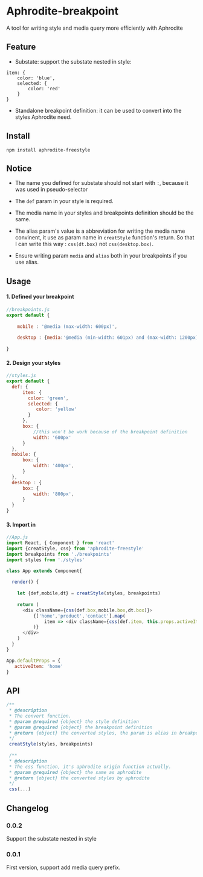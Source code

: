 # Aphrodite-breakpoint
A tool for writing style and media query more efficiently with Aphrodite

## Feature
- Substate: support the substate nested in style: 
```
item: {
    color: 'blue',
    selected: {
        color: 'red'
    }
}
```

- Standalone breakpoint definition: it can be used to convert into the styles Aphrodite need.

## Install
`npm install aphrodite-freestyle`

## Notice
- The name you defined for substate should not start with `:`, because it was used in pseudo-selector

- The `def` param in your style is required.

- The media name in your styles and breakpoints definition should be the same.

- The alias param's value is a abbreviation for writing the media name convinent, it use as param name in `creatStyle` function's return. So that I can write this way :  `css(dt.box)`  not  `css(desktop.box)`.

- Ensure writing param `media` and `alias` both in your breakpoints if you use alias.

## Usage 

#### 1. Defined your breakpoint

```javascript
//breakpoints.js
export default {
    
    mobile : '@media (max-width: 600px)',
    
    desktop : {media:'@media (min-width: 601px) and (max-width: 1200px)', alias:'dt'}
    
}
```

#### 2. Design your styles

```javascript
//styles.js
export default {
  def: {
      item: {
        color: 'green',
        selected: {
           color: 'yellow'
        }
      },
      box: {
          //this won't be work because of the breakpoint definition
          width: '600px'
      }
  },
  mobile: {
      box: {
          width: '400px',
      }
  },
  desktop : {
      box: {
          width: '800px',
      }
  }
}
```

#### 3. Import in
```javascript
//App.js
import React, { Component } from 'react'
import {creatStyle, css} from 'aphrodite-freestyle'
import breakpoints from './breakpoints'
import styles from './styles'

class App extends Component{
   
  render() {
  
    let {def,mobile,dt} = creatStyle(styles, breakpoints)
    
    return (
      <div className={css(def.box,mobile.box,dt.box)}>
          {['home','product','contact'].map(
              item => <div className={css(def.item, this.props.activeItem == item && def.item.selected)}>
          )}
      </div>
    )
  }
}

App.defaultProps = {
   activeItem: 'home'
}
```

## API
```javascript
/**
 * @description 
 * The convert function.
 * @param @required {object} the style definition
 * @param @required {object} the breakpoint definition
 * @return {object} the converted styles, the param is alias in breakpoints if you use it.
 */
 creatStyle(styles, breakpoints)
 
 /**
 * @description 
 * The css function, it's aphrodite origin function actually.
 * @param @required {object} the same as aphrodite 
 * @return {object} the converted styles by aphrodite
 */
 css(...)
```

## Changelog
### 0.0.2
Support the substate nested in style

### 0.0.1
First version, support add media query prefix.
